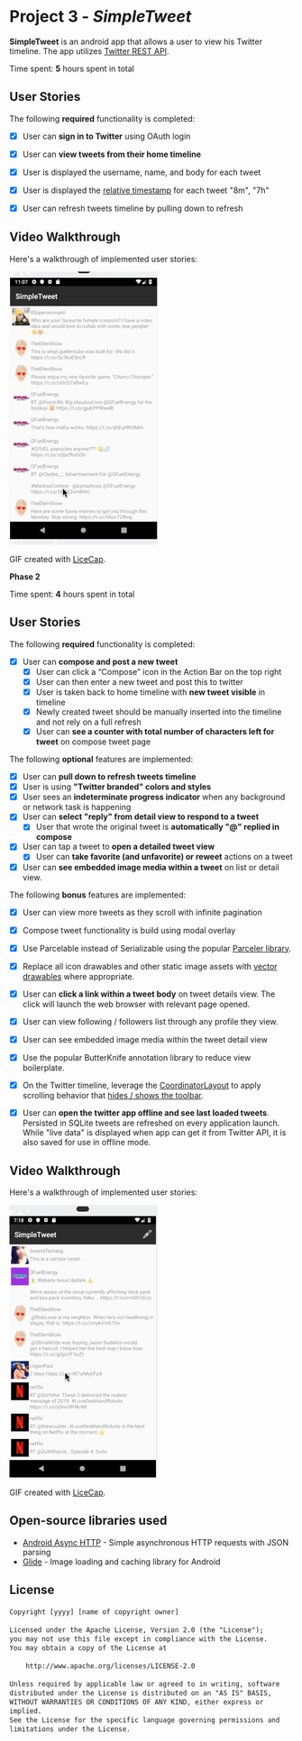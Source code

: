 # Project 3 - *SimpleTweet*

**SimpleTweet** is an android app that allows a user to view his Twitter timeline. The app utilizes [Twitter REST API](https://dev.twitter.com/rest/public).

Time spent: **5** hours spent in total

## User Stories

The following **required** functionality is completed:

- [x] User can **sign in to Twitter** using OAuth login
- [x]	User can **view tweets from their home timeline**
  - [x] User is displayed the username, name, and body for each tweet
  - [x] User is displayed the [relative timestamp](https://gist.github.com/nesquena/f786232f5ef72f6e10a7) for each tweet "8m", "7h"
- [x] User can refresh tweets timeline by pulling down to refresh


## Video Walkthrough

Here's a walkthrough of implemented user stories:

<img src='https://github.com/SrijanaTamang/Twitter-App/blob/master/walkthrough.gif' title='Video Walkthrough' width='' alt='Video Walkthrough' />

GIF created with [LiceCap](http://www.cockos.com/licecap/).


**Phase 2**

Time spent: **4** hours spent in total

## User Stories

The following **required** functionality is completed:

- [x] User can **compose and post a new tweet**
  - [x] User can click a “Compose” icon in the Action Bar on the top right
  - [x] User can then enter a new tweet and post this to twitter
  - [x] User is taken back to home timeline with **new tweet visible** in timeline
  - [x] Newly created tweet should be manually inserted into the timeline and not rely on a full refresh
  - [x] User can **see a counter with total number of characters left for tweet** on compose tweet page

The following **optional** features are implemented:

- [x] User can **pull down to refresh tweets timeline**
- [x] User is using **"Twitter branded" colors and styles**
- [x] User sees an **indeterminate progress indicator** when any background or network task is happening
- [x] User can **select "reply" from detail view to respond to a tweet**
  - [x] User that wrote the original tweet is **automatically "@" replied in compose**
- [x] User can tap a tweet to **open a detailed tweet view**
  - [x] User can **take favorite (and unfavorite) or reweet** actions on a tweet
- [x] User can **see embedded image media within a tweet** on list or detail view.

The following **bonus** features are implemented:

- [x] User can view more tweets as they scroll with infinite pagination
- [x] Compose tweet functionality is build using modal overlay
- [x] Use Parcelable instead of Serializable using the popular [Parceler library](http://guides.codepath.org/android/Using-Parceler).
- [x] Replace all icon drawables and other static image assets with [vector drawables](http://guides.codepath.org/android/Drawables#vector-drawables) where appropriate.
- [x] User can **click a link within a tweet body** on tweet details view. The click will launch the web browser with relevant page opened.
- [x] User can view following / followers list through any profile they view.
- [x] User can see embedded image media within the tweet detail view
- [x] Use the popular ButterKnife annotation library to reduce view boilerplate.
- [x] On the Twitter timeline, leverage the [CoordinatorLayout](http://guides.codepath.org/android/Handling-Scrolls-with-CoordinatorLayout#responding-to-scroll-events) to apply scrolling behavior that [hides / shows the toolbar](http://guides.codepath.org/android/Using-the-App-ToolBar#reacting-to-scroll).
- [x] User can **open the twitter app offline and see last loaded tweets**. Persisted in SQLite tweets are refreshed on every application launch. While "live data" is displayed when app can get it from Twitter API, it is also saved for use in offline mode.


## Video Walkthrough

Here's a walkthrough of implemented user stories:

<img src='https://github.com/SrijanaTamang/Twitter-App/blob/master/walkthrough2.gif' width='' alt='Video Walkthrough' />

GIF created with [LiceCap](http://www.cockos.com/licecap/).


## Open-source libraries used

- [Android Async HTTP](https://github.com/loopj/android-async-http) - Simple asynchronous HTTP requests with JSON parsing
- [Glide](https://github.com/bumptech/glide) - Image loading and caching library for Android

## License

    Copyright [yyyy] [name of copyright owner]

    Licensed under the Apache License, Version 2.0 (the "License");
    you may not use this file except in compliance with the License.
    You may obtain a copy of the License at

        http://www.apache.org/licenses/LICENSE-2.0

    Unless required by applicable law or agreed to in writing, software
    distributed under the License is distributed on an "AS IS" BASIS,
    WITHOUT WARRANTIES OR CONDITIONS OF ANY KIND, either express or implied.
    See the License for the specific language governing permissions and
    limitations under the License.

